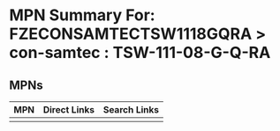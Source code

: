 



# MPN Summary For: FZECONSAMTECTSW1118GQRA > con-samtec : TSW-111-08-G-Q-RA

## MPNs
  

|MPN|Direct Links|Search Links|
| :--- | :--- | :--- |
||||
